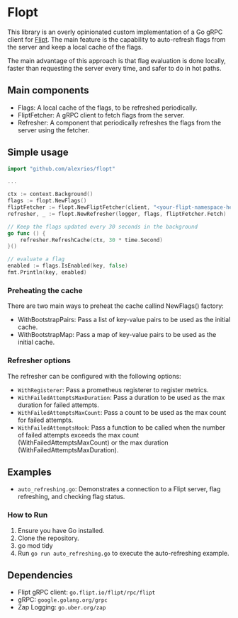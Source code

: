 # Flopt

This library is an overly opinionated custom implementation of a Go gRPC client for [Flipt](https://www.flipt.io/).
The main feature is the capability to auto-refresh flags from the server and keep a local cache of the flags.

The main advantage of this approach is that flag evaluation is done locally, faster than requesting the server every time, and safer to do in hot paths.

## Main components
- Flags: A local cache of the flags, to be refreshed periodically.
- FliptFetcher: A gRPC client to fetch flags from the server.
- Refresher: A component that periodically refreshes the flags from the server using the fetcher.

## Simple usage
```go
import "github.com/alexrios/flopt"

...

ctx := context.Background()
flags := flopt.NewFlags()
fliptFetcher := flopt.NewFliptFetcher(client, "<your-flipt-namespace-here>")
refresher, _ := flopt.NewRefresher(logger, flags, fliptFetcher.Fetch)

// Keep the flags updated every 30 seconds in the background
go func () {
    refresher.RefreshCache(ctx, 30 * time.Second)
}()

// evaluate a flag
enabled := flags.IsEnabled(key, false)
fmt.Println(key, enabled)
```

### Preheating the cache
There are two main ways to preheat the cache callind NewFlags() factory:
- WithBootstrapPairs: Pass a list of key-value pairs to be used as the initial cache.
- WithBootstrapMap: Pass a map of key-value pairs to be used as the initial cache.

### Refresher options
The refresher can be configured with the following options:
- `WithRegisterer`: Pass a prometheus registerer to register metrics.
- `WithFailedAttemptsMaxDuration`: Pass a duration to be used as the max duration for failed attempts.
- `WithFailedAttemptsMaxCount`: Pass a count to be used as the max count for failed attempts.
- `WithFailedAttemptsHook`: Pass a function to be called when the number of failed attempts exceeds the max count (WithFailedAttemptsMaxCount) or the max duration (WithFailedAttemptsMaxDuration).

## Examples
- `auto_refreshing.go`: Demonstrates a connection to a Flipt server, flag refreshing, and checking flag status.

### How to Run
1. Ensure you have Go installed.
2. Clone the repository.
3. go mod tidy
4. Run `go run auto_refreshing.go` to execute the auto-refreshing example.

## Dependencies
- Flipt gRPC client: `go.flipt.io/flipt/rpc/flipt`
- gRPC: `google.golang.org/grpc`
- Zap Logging: `go.uber.org/zap`
